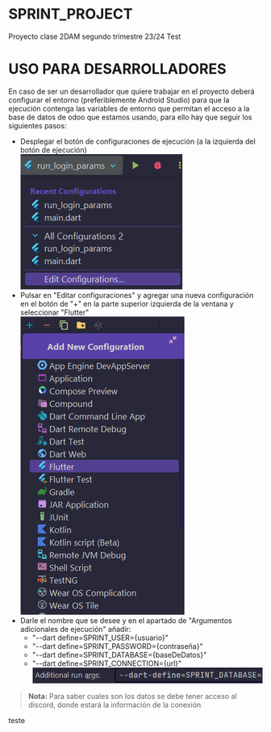 # SPRINT_PROJECT
Proyecto clase 2DAM segundo trimestre 23/24
Test
# USO PARA DESARROLLADORES
En caso de ser un desarrollador que quiere trabajar en el proyecto deberá configurar el entorno (preferiblemente Android Studio) para que la ejecución contenga las variables de entorno que permitan el acceso a la base de datos de odoo que estamos usando, para ello hay que seguir los siguientes pasos:
- Desplegar el botón de configuraciones de ejecución (a la izquierda del botón de ejecución) </br>
![screenshot01](static/screenshot01.png)
- Pulsar en "Editar configuraciones" y agregar una nueva configuración en el botón de "+" en la parte superior izquierda de la ventana y seleccionar "Flutter" </br>
![screenshot02](static/screenshot02.png)
- Darle el nombre que se desee y en el apartado de "Argumentos adicionales de ejecución" añadir:
  - "--dart define=SPRINT_USER={usuario}"
  - "--dart define=SPRINT_PASSWORD={contraseña}"
  - "--dart define=SPRINT_DATABASE={baseDeDatos}"
  - "--dart define=SPRINT_CONNECTION={url}" </br>
![screenshot03](static/screenshot03.png)
> **Nota:**
> Para saber cuales son los datos se debe tener acceso al discord, donde estará la información de la conexión

teste